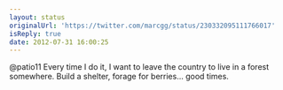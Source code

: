 ```yaml
---
layout: status
originalUrl: 'https://twitter.com/marcgg/status/230332095111766017'
isReply: true
date: 2012-07-31 16:00:25
---
```


@patio11 Every time I do it, I want to leave the country to live in a forest somewhere. Build a shelter, forage for berries... good times.
